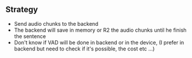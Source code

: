 ## Strategy

- Send audio chunks to the backend
- The backend will save in memory or R2 the audio chunks until he finish the sentence
- Don't know if VAD will be done in backend or in the device, (I prefer in backend but need to check if it's possible, the cost etc ...)
